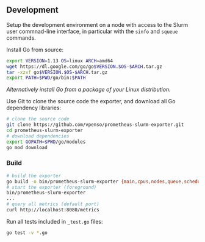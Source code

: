 ## Development

Setup the development environment on a node with access to the Slurm user
commnad-line interface, in particular with the `sinfo` and `squeue` commands.

Install Go from source:

```bash
export VERSION=1.13 OS=linux ARCH=amd64
wget https://dl.google.com/go/go$VERSION.$OS-$ARCH.tar.gz
tar -xzvf go$VERSION.$OS-$ARCH.tar.gz
export PATH=$PWD/go/bin:$PATH
```

_Alternatively install Go from a package of your Linux distribution._

Use Git to clone the source code the exporter, and download all Go dependency
libraries:

```bash
# clone the source code
git clone https://github.com/vpenso/prometheus-slurm-exporter.git
cd prometheus-slurm-exporter
# download dependencies
export GOPATH=$PWD/go/modules
go mod download
```

### Build

```bash
# build the exporter
go build -o bin/prometheus-slurm-exporter {main,cpus,nodes,queue,scheduler}.go
# start the exporter (foreground)
bin/prometheus-slurm-exporter
...
# query all metrics (default port)
curl http://localhost:8080/metrics
```

Run all tests included in `_test.go` files:

```bash
go test -v *.go
```
